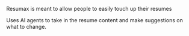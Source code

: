 Resumax is meant to allow people to easily touch up their resumes

Uses AI agents to take in the resume content and make suggestions on what to change.
